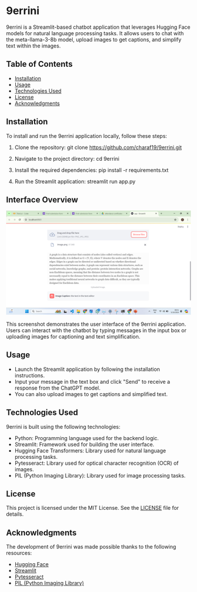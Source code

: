 # 9errini

9errini is a Streamlit-based chatbot application that leverages Hugging Face models for natural language processing tasks. It allows users to chat with the meta-llama-3-8b model, upload images to get captions, and simplify text within the images.

## Table of Contents

- [Installation](#installation)
- [Usage](#usage)
- [Technologies Used](#technologies-used)
- [License](#license)
- [Acknowledgments](#acknowledgments)

## Installation

To install and run the 9errini application locally, follow these steps:

1. Clone the repository:
git clone https://github.com/charaf19/9errini.git

2. Navigate to the project directory:
cd 9errini

3. Install the required dependencies:
pip install -r requirements.txt


4. Run the Streamlit application:
streamlit run app.py

## Interface Overview

![9errini Interface](interface_screenshot.png)

This screenshot demonstrates the user interface of the 9errini application. Users can interact with the chatbot by typing messages in the input box or uploading images for captioning and text simplification.



## Usage

- Launch the Streamlit application by following the installation instructions.
- Input your message in the text box and click "Send" to receive a response from the ChatGPT model.
- You can also upload images to get captions and simplified text.

## Technologies Used

9errini is built using the following technologies:

- Python: Programming language used for the backend logic.
- Streamlit: Framework used for building the user interface.
- Hugging Face Transformers: Library used for natural language processing tasks.
- Pytesseract: Library used for optical character recognition (OCR) of images.
- PIL (Python Imaging Library): Library used for image processing tasks.

## License

This project is licensed under the MIT License. See the [LICENSE](LICENSE) file for details.

## Acknowledgments

The development of 9errini was made possible thanks to the following resources:

- [Hugging Face](https://huggingface.co/)
- [Streamlit](https://streamlit.io/)
- [Pytesseract](https://github.com/madmaze/pytesseract)
- [PIL (Python Imaging Library)](https://pillow.readthedocs.io/en/stable/)


